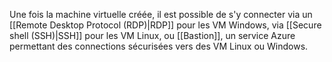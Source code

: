 

Une fois la machine virtuelle créée, il est possible de s'y connecter via un [[Remote Desktop Protocol (RDP)|RDP]] pour les VM Windows, via [[Secure shell (SSH)|SSH]] pour les VM Linux, ou [[Bastion]], un service Azure permettant des connections sécurisées vers des VM Linux ou Windows.